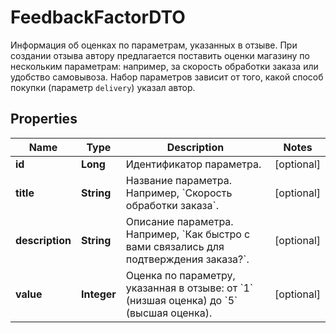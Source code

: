 

# FeedbackFactorDTO

Информация об оценках по параметрам, указанных в отзыве.  При создании отзыва автору предлагается поставить оценки магазину по нескольким параметрам: например, за скорость обработки заказа или удобство самовывоза. Набор параметров зависит от того, какой способ покупки (параметр `delivery`) указал автор. 

## Properties

| Name | Type | Description | Notes |
|------------ | ------------- | ------------- | -------------|
|**id** | **Long** | Идентификатор параметра. |  [optional] |
|**title** | **String** | Название параметра. Например, &#x60;Скорость обработки заказа&#x60;. |  [optional] |
|**description** | **String** | Описание параметра. Например, &#x60;Как быстро с вами связались для подтверждения заказа?&#x60;. |  [optional] |
|**value** | **Integer** | Оценка по параметру, указанная в отзыве: от &#x60;1&#x60; (низшая оценка) до &#x60;5&#x60; (высшая оценка).  |  [optional] |



